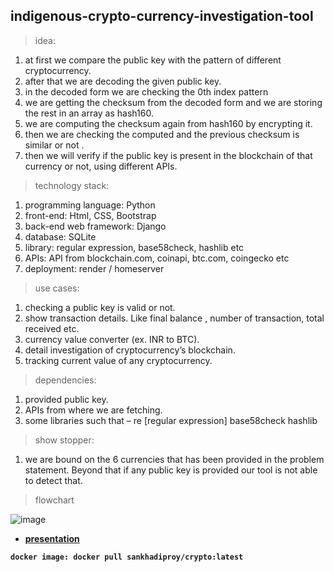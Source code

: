 ## indigenous-crypto-currency-investigation-tool

> idea:

1. at first we compare the public key with the pattern of different cryptocurrency.
2. after that we are decoding the given public key.
3. in the decoded form we are checking the 0th index pattern
4. we are getting the checksum from the decoded form and we are storing the rest in an array as
   hash160.
5. we are computing the checksum again from hash160 by encrypting it.
6. then we are checking the computed and the previous checksum is similar or not .
7. then we will verify if the public key is present in the blockchain of that currency or not, using
   different APIs.

> technology stack:

1. programming language: Python
2. front-end: Html, CSS, Bootstrap
3. back-end web framework: Django
4. database: SQLite
5. library: regular expression, base58check, hashlib etc
6. APIs: API from blockchain.com, coinapi, btc.com, coingecko etc
7. deployment: render / homeserver

> use cases:

1. checking a public key is valid or not.
2. show transaction details. Like final balance , number of
   transaction, total received etc.
3. currency value converter (ex. INR to BTC).
4. detail investigation of cryptocurrency’s blockchain.
5. tracking current value of any cryptocurrency.

> dependencies:

1. provided public key.
2. APIs from where we are fetching.
3. some libraries such that –
   re [regular expression]
   base58check
   hashlib

> show stopper:

1. we are bound on the 6 currencies that has been
   provided in the problem statement. Beyond that
   if any public key is provided our tool is not able
   to detect that.

> flowchart

![image](https://github.com/user-attachments/assets/148fb8ba-a655-4567-889d-c69fd08c5ee4)

- **[presentation](https://youtu.be/nRpRPiPnX-I?si=HpQjt-PlPXMDGeU1)**

**`docker image: docker pull sankhadiproy/crypto:latest `**
